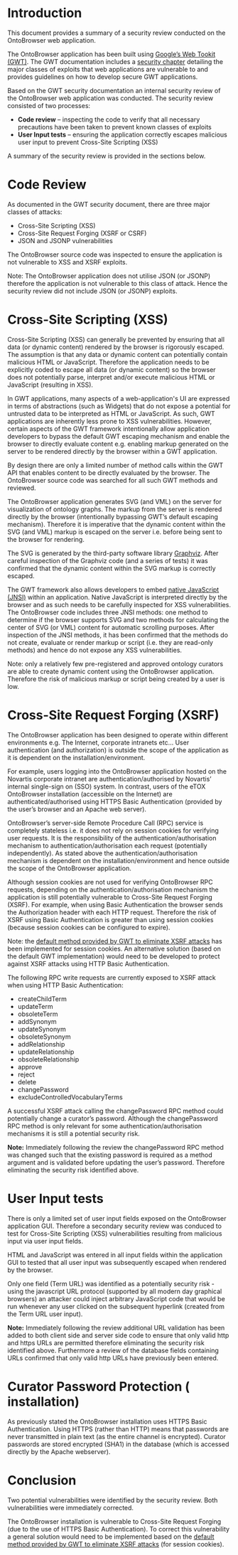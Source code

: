 # IntroductionThis document provides a summary of a security review conducted on the OntoBrowser web application. 
The OntoBrowser application has been built using [Google’s Web Tookit (GWT)](http://www.gwtproject.org). The GWT documentation includes a [security chapter](http://www.gwtproject.org/doc/latest/DevGuideSecurity.html) detailing the major classes of exploits that web applications are vulnerable to and provides guidelines on how to develop secure GWT applications.
Based on the GWT security documentation an internal security review of the OntoBrowser web application was conducted. The security review consisted of two processes:
* **Code review** – inspecting the code to verify that all necessary precautions have been taken to prevent known classes of exploits* **User Input tests** – ensuring the application correctly escapes malicious user input to prevent Cross-Site Scripting (XSS)

A summary of the security review is provided in the sections below.

# Code ReviewAs documented in the GWT security document, there are three major classes of attacks:

* Cross-Site Scripting (XSS)
* Cross-Site Request Forging (XSRF or CSRF)
* JSON and JSONP vulnerabilities
The OntoBrowser source code was inspected to ensure the application is not vulnerable to XSS and XSRF exploits.
Note: The OntoBrowser application does not utilise JSON (or JSONP) therefore the application is not vulnerable to this class of attack. Hence the security review did not include JSON (or JSONP) exploits.

# Cross-Site Scripting (XSS)Cross-Site Scripting (XSS) can generally be prevented by ensuring that all data (or dynamic content) rendered by the browser is rigorously escaped. The assumption is that any data or dynamic content can potentially contain malicious HTML or JavaScript. Therefore the application needs to be explicitly coded to escape all data (or dynamic content) so the browser does not potentially parse, interpret and/or execute malicious HTML or JavaScript (resulting in XSS).
In GWT applications, many aspects of a web-application's UI are expressed in terms of abstractions (such as Widgets) that do not expose a potential for untrusted data to be interpreted as HTML or JavaScript. As such, GWT applications are inherently less prone to XSS vulnerabilities. However, certain aspects of the GWT framework intentionally allow application developers to bypass the default GWT escaping mechanism and enable the browser to directly evaluate content e.g. enabling markup generated on the server to be rendered directly by the browser within a GWT application.
By design there are only a limited number of method calls within the GWT API that enables content to be directly evaluated by the browser. The OntoBrowser source code was searched for all such GWT methods and reviewed.
The OntoBrowser application generates SVG (and VML) on the server for visualization of ontology graphs. The markup from the server is rendered directly by the browser (intentionally bypassing GWT’s default escaping mechanism). Therefore it is imperative that the dynamic content within the SVG (and VML) markup is escaped on the server i.e. before being sent to the browser for rendering. 
The SVG is generated by the third-party software library [Graphviz](http://www.graphviz.org). After careful inspection of the Graphviz code (and a series of tests) it was confirmed that the dynamic content within the SVG markup is correctly escaped.
The GWT framework also allows developers to embed [native JavaScript (JNSI)](http://www.gwtproject.org/doc/latest/DevGuideCodingBasicsJSNI.html) within an application. Native JavaScript is interpreted directly by the browser and as such needs to be carefully inspected for XSS vulnerabilities. The OntoBrowser code includes three JNSI methods: one method to determine if the browser supports SVG and two methods for calculating the center of SVG (or VML) content for automatic scrolling purposes. After inspection of the JNSI methods, it has been confirmed that the methods do not create, evaluate or render markup or script (i.e. they are read-only methods) and hence do not expose any XSS vulnerabilities.
Note: only a relatively few pre-registered and approved ontology curators are able to create dynamic content using the OntoBrowser application. Therefore the risk of malicious markup or script being created by a user is low.
# Cross-Site Request Forging (XSRF)The OntoBrowser application has been designed to operate within different environments e.g. The Internet, corporate intranets etc… User authentication (and authorization) is outside the scope of the application as it is dependent on the installation/environment.
For example, users logging into the OntoBrowser application hosted on the Novartis corporate intranet are authentication/authorised by Novartis’ internal single-sign on (SSO) system. In contrast, users of the eTOX OntoBrowser installation (accessible on the Internet) are authenticated/authorised using HTTPS Basic Authentication (provided by the user’s browser and an Apache web server). 
OntoBrowser’s server-side Remote Procedure Call (RPC) service is completely stateless i.e. it does not rely on session cookies for verifying user requests. It is the responsibility of the authentication/authorisation mechanism to authentication/authorisation each request (potentially independently). As stated above the authentication/authorisation mechanism is dependent on the installation/environment and hence outside the scope of the OntoBrowser application.
 Although session cookies are not used for verifying OntoBrowser RPC requests, depending on the authentication/authorisation mechanism the application is still potentially vulnerable to Cross-Site Request Forging (XSRF). For example, when using Basic Authentication the browser sends the Authorization header with each HTTP request. Therefore the risk of XSRF using Basic Authentication is greater than using session cookies (because session cookies can be configured to expire).
Note: the [default method provided by GWT to eliminate XSRF attacks](http://www.gwtproject.org/doc/latest/DevGuideSecurityRpcXsrf.html) has been implemented for session cookies. An alternative solution (based on the default GWT implementation) would need to be developed to protect against XSRF attacks using HTTP Basic Authentication.
The following RPC write requests are currently exposed to XSRF attack when using HTTP Basic Authentication:

* createChildTerm* updateTerm* obsoleteTerm* addSynonym* updateSynonym* obsoleteSynonym* addRelationship* updateRelationship* obsoleteRelationship* approve* reject* delete* changePassword* excludeControlledVocabularyTerms
A successful XSRF attack calling the changePassword RPC method could potentially change a curator’s password. Although the changePassword RPC method is only relevant for some authentication/authorisation mechanisms it is still a potential security risk.
**Note:** Immediately following the review the changePassword RPC method was changed such that the existing password is required as a method argument and is validated before updating the user’s password. Therefore eliminating the security risk identified above.
# User Input testsThere is only a limited set of user input fields exposed on the OntoBrowser application GUI. Therefore a secondary security review was conduced to test for Cross-Site Scripting (XSS) vulnerabilities resulting from malicious input via user input fields.
HTML and JavaScript was entered in all input fields within the application GUI to tested that all user input was subsequently escaped when rendered by the browser.

Only one field (Term URL) was identified as a potentially security risk - using the javascript URL protocol (supported by all modern day graphical browsers) an attacker could inject arbitrary JavaScript code that would be run whenever any user clicked on the subsequent hyperlink (created from the Term URL user input). 
**Note:** Immediately following the review additional URL validation has been added to both client side and server side code to ensure that only valid http and https URLs are permitted therefore eliminating the security risk identified above. Furthermore a review of the database fields containing URLs confirmed that only valid http URLs have previously been entered.

# Curator Password Protection ( installation)As previously stated the OntoBrowser installation uses HTTPS Basic Authentication. Using HTTPS (rather than HTTP) means that passwords are never transmitted in plain text (as the entire channel is encrypted).Curator passwords are stored encrypted (SHA1) in the database (which is accessed directly by the Apache webserver).# ConclusionTwo potential vulnerabilities were identified by the security review. Both vulnerabilities were immediately corrected.
The OntoBrowser installation is vulnerable to Cross-Site Request Forging (due to the use of HTTPS Basic Authentication). To correct this vulnerability a general solution would need to be implemented based on the [default method provided by GWT to eliminate XSRF attacks](http://www.gwtproject.org/doc/latest/DevGuideSecurityRpcXsrf.html) (for session cookies).
